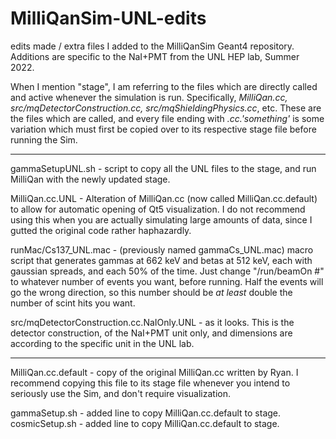 # MilliQanSim-UNL-edits
edits made / extra files I added to the MilliQanSim Geant4 repository. Additions are specific to the NaI+PMT from the UNL HEP lab, Summer 2022.

When I mention "stage", I am referring to the files which are directly called and active whenever the simulation is run. Specifically, _MilliQan.cc, src/mqDetectorConstruction.cc, src/mqShieldingPhysics.cc_, etc. These are the files which are called, and every file ending with _.cc.'something'_ is some variation which must first be copied over to its respective stage file before running the Sim.

--------

gammaSetupUNL.sh - script to copy all the UNL files to the stage, and run MilliQan with the newly updated stage.

MilliQan.cc.UNL - Alteration of MilliQan.cc (now called MilliQan.cc.default) to allow for automatic opening of Qt5 visualization. I do not recommend using this when you are actually simulating large amounts of data, since I gutted the original code rather haphazardly.

runMac/Cs137_UNL.mac - (previously named gammaCs_UNL.mac) macro script that generates gammas at 662 keV and betas at 512 keV, each with gaussian spreads, and each 50% of the time. Just change "/run/beamOn #" to whatever number of events you want, before running. Half the events will go the wrong direction, so this number should be _at least_ double the number of scint hits you want.

src/mqDetectorConstruction.cc.NaIOnly.UNL - as it looks. This is the detector construction, of the NaI+PMT unit only, and dimensions are according to the specific unit in the UNL lab.

--------

MilliQan.cc.default - copy of the original MilliQan.cc written by Ryan. I recommend copying this file to its stage file whenever you intend to seriously use the Sim, and don't require visualization.

gammaSetup.sh - added line to copy MilliQan.cc.default to stage.
cosmicSetup.sh - added line to copy MilliQan.cc.default to stage.
